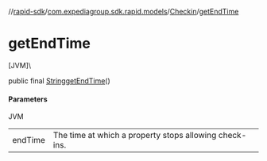 //[rapid-sdk](../../../index.md)/[com.expediagroup.sdk.rapid.models](../index.md)/[Checkin](index.md)/[getEndTime](get-end-time.md)

# getEndTime

[JVM]\

public final [String](https://docs.oracle.com/javase/8/docs/api/java/lang/String.html)[getEndTime](get-end-time.md)()

#### Parameters

JVM

| | |
|---|---|
| endTime | The time at which a property stops allowing check-ins. |
